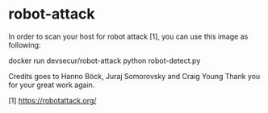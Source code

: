# robot-attack

In order to scan your host for robot attack [1], you can use this image as following:

docker run devsecur/robot-attack python robot-detect.py <HOST>

Credits goes to Hanno Böck, Juraj Somorovsky and Craig Young
Thank you for your great work again.

[1] https://robotattack.org/

